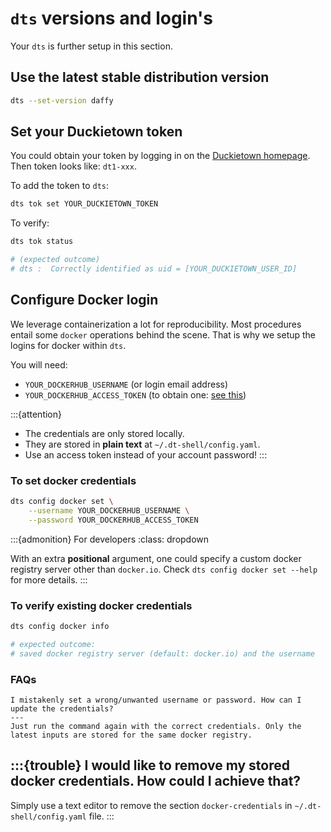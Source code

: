 # `dts` versions and login's

Your `dts` is further setup in this section.

## Use the latest stable distribution version
```bash
dts --set-version daffy
```

## Set your Duckietown token
You could obtain your token by logging in on the [Duckietown homepage](https://duckietown.com). Then token looks like: `dt1-xxx`.

To add the token to `dts`:
```bash
dts tok set YOUR_DUCKIETOWN_TOKEN
```

To verify:
```bash
dts tok status

# (expected outcome)
# dts :  Correctly identified as uid = [YOUR_DUCKIETOWN_USER_ID]
```

## Configure Docker login
We leverage containerization a lot for reproducibility. Most procedures entail some `docker` operations behind the scene. That is why we setup the logins for docker within `dts`.

You will need:
* `YOUR_DOCKERHUB_USERNAME` (or login email address)
* `YOUR_DOCKERHUB_ACCESS_TOKEN` (to obtain one: [see this](https://docs.docker.com/docker-hub/access-tokens/))

:::{attention}
* The credentials are only stored locally.
* They are stored in **plain text** at `~/.dt-shell/config.yaml`.
* Use an access token instead of your account password!
:::


### To set docker credentials
```bash
dts config docker set \
    --username YOUR_DOCKERHUB_USERNAME \
    --password YOUR_DOCKERHUB_ACCESS_TOKEN
```

:::{admonition} For developers
:class: dropdown

With an extra **positional** argument, one could specify a custom docker registry server other than `docker.io`. Check `dts config docker set --help` for more details.
:::

### To verify existing docker credentials
```bash
dts config docker info

# expected outcome:
# saved docker registry server (default: docker.io) and the username
```

### FAQs
```{trouble}
I mistakenly set a wrong/unwanted username or password. How can I update the credentials?
---
Just run the command again with the correct credentials. Only the latest inputs are stored for the same docker registry.
```

:::{trouble}
I would like to remove my stored docker credentials. How could I achieve that?
---
Simply use a text editor to remove the section `docker-credentials` in `~/.dt-shell/config.yaml` file.
:::